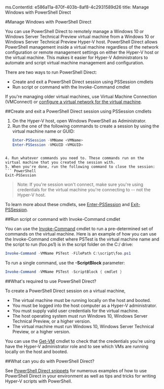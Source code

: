 ms.ContentId: e586a11a-870f-403b-8af8-4c2931589d26
title: Manage Windows with PowerShell Direct 

#Manage Windows with PowerShell Direct

You can use PowerShell Direct to remotely manage a Windows 10 or Windows Server Technical Preview virtual machine from a Windows 10 or Windows Server Technical Preview Hyper-V host.
PowerShell Direct allows PowerShell management inside a virtual machine regardless of the network configuration or remote management settings on either the Hyper-V host or the virtual machine.
This makes it easier for Hyper-V Administrators to automate and script virtual machine management and configuration.

There are two ways to run PowerShell Direct:  

*   Create and exit a PowerShell Direct session using PSSession cmdlets
*   Run script or command with the Invoke-Command cmdlet

If you're managing older virtual machines, use Virtual Machine Connection (VMConnect) or [configure a virtual network for the virtual machine](http://technet.microsoft.com/library/cc816585.aspx).

##Create and exit a PowerShell Direct session using PSSession cmdlets

1.  On the Hyper-V host, open Windows PowerShell as Administrator.
2.  Run the one of the following commands to create a session by using the virtual machine name or GUID:  
    ``` PowerShell
    Enter-PSSession -VMName <VMName>
    Enter-PSSession -VMGUID <VMGUID>


```

4. Run whatever commands you need to. These commands run on the virtual machine that you created the session with.
5. When you're done, run the following command to close the session:  
``` PowerShell
Exit-PSSession 

```


> Note:  If you're session won't connect, make sure you're using credentials for the virtual machine you're connecting to -- not the Hyper-V host.
> 

To learn more about these cmdlets, see [Enter-PSSession](http://technet.microsoft.com/library/hh849707.aspx) and [Exit-PSSession](http://technet.microsoft.com/library/hh849743.aspx).

##Run script or command with Invoke-Command cmdlet

You can use the [Invoke-Command](http://technet.microsoft.com/library/hh849719.aspx) cmdlet to run a pre-determined set of commands on the virtual machine.
Here is an example of how you can use the Invoke-Command cmdlet where PSTest is the virtual machine name and the script to run (foo.ps1) is in the script folder on the C:/ drive:

 ``` PowerShell
 Invoke-Command -VMName PSTest -FilePath C:\script\foo.ps1 


 ```

To run a single command, use the **-ScriptBlock** parameter:

 ``` PowerShell
 Invoke-Command -VMName PSTest -ScriptBlock { cmdlet } 

 ```


##What's required to use PowerShell Direct?

To create a PowerShell Direct session on a virtual machine,

*   The virtual machine must be running locally on the host and booted.
*   You must be logged into the host computer as a Hyper-V administrator.
*   You must supply valid user credentials for the virtual machine.
*   The host operating system must run Windows 10, Windows Server Technical Preview, or a higher version.
*   The virtual machine must run Windows 10, Windows Server Technical Preview, or a higher version.

You can use the [Get-VM](http://technet.microsoft.com/library/hh848479.aspx) cmdlet to check that the credentials you're using have the Hyper-V administrator role and to see which VMs are running locally on the host and booted.

##What can you do with PowerShell Direct?

See [PowerShell Direct snippets](../develop/powershell_snippets.md) for numerous examples of how to use PowerShell Direct in your environment as well as tips and tricks for writing Hyper-V scripts with PowerShell.


